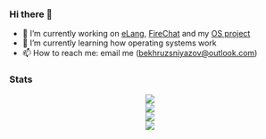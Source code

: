 ### Hi there 👋

- 🔭 I’m currently working on [eLang](https://github.com/BekhruzSNiyazov/eLang), [FireChat](https://github.com/BekhruzSNiyazov/FireChat) and my [OS project](https://github.com/BekhruzSNiyazov/OSProject)
- 🌱 I’m currently learning how operating systems work
- 📫 How to reach me: email me (bekhruzsniyazov@outlook.com)

### Stats
<p align="center">
  
<img src="https://github-readme-stats.vercel.app/api?username=BekhruzSNiyazov&show_icons=true&theme=dark">
<br>
<img src="https://github-readme-streak-stats.herokuapp.com/?user=BekhruzSNiyazov&theme=dark">
<br>
<img src="https://github-readme-stats.vercel.app/api/top-langs/?username=BekhruzSNiyazov&show_icons=true&theme=dark&layout=compact&langs_count=8">
<br>
<img src="https://komarev.com/ghpvc/?username=BekhruzSNiyazov&color=green">
  
</p>
